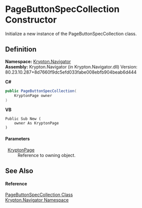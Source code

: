 # PageButtonSpecCollection Constructor


Initialize a new instance of the PageButtonSpecCollection class.



## Definition
**Namespace:** <a href="a21ac074-d119-3dc6-bd1c-d3a12c0128bc.md">Krypton.Navigator</a>  
**Assembly:** Krypton.Navigator (in Krypton.Navigator.dll) Version: 80.23.10.287+8d7660f9dc5efd033fabe008ebfb904beab6d444

**C#**
``` C#
public PageButtonSpecCollection(
	KryptonPage owner
)
```
**VB**
``` VB
Public Sub New ( 
	owner As KryptonPage
)
```



#### Parameters
<dl><dt>  <a href="6152055e-8626-d35d-405b-6d965a03471a.md">KryptonPage</a></dt><dd>Reference to owning object.</dd></dl>

## See Also


#### Reference
<a href="145ecbd7-daf6-5093-b4bb-79da5d7d9d00.md">PageButtonSpecCollection Class</a>  
<a href="a21ac074-d119-3dc6-bd1c-d3a12c0128bc.md">Krypton.Navigator Namespace</a>  
